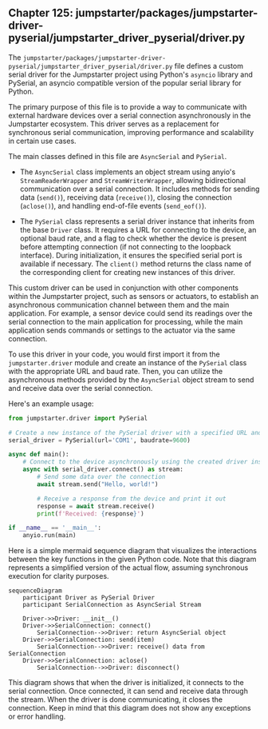 ## Chapter 125: jumpstarter/packages/jumpstarter-driver-pyserial/jumpstarter_driver_pyserial/driver.py

 The `jumpstarter/packages/jumpstarter-driver-pyserial/jumpstarter_driver_pyserial/driver.py` file defines a custom serial driver for the Jumpstarter project using Python's `asyncio` library and PySerial, an asyncio compatible version of the popular serial library for Python.

   The primary purpose of this file is to provide a way to communicate with external hardware devices over a serial connection asynchronously in the Jumpstarter ecosystem. This driver serves as a replacement for synchronous serial communication, improving performance and scalability in certain use cases.

   The main classes defined in this file are `AsyncSerial` and `PySerial`.

   - The `AsyncSerial` class implements an object stream using anyio's `StreamReaderWrapper` and `StreamWriterWrapper`, allowing bidirectional communication over a serial connection. It includes methods for sending data (`send()`), receiving data (`receive()`), closing the connection (`aclose()`), and handling end-of-file events (`send_eof()`).

   - The `PySerial` class represents a serial driver instance that inherits from the base `Driver` class. It requires a URL for connecting to the device, an optional baud rate, and a flag to check whether the device is present before attempting connection (if not connecting to the loopback interface). During initialization, it ensures the specified serial port is available if necessary. The `client()` method returns the class name of the corresponding client for creating new instances of this driver.

   This custom driver can be used in conjunction with other components within the Jumpstarter project, such as sensors or actuators, to establish an asynchronous communication channel between them and the main application. For example, a sensor device could send its readings over the serial connection to the main application for processing, while the main application sends commands or settings to the actuator via the same connection.

   To use this driver in your code, you would first import it from the `jumpstarter.driver` module and create an instance of the `PySerial` class with the appropriate URL and baud rate. Then, you can utilize the asynchronous methods provided by the `AsyncSerial` object stream to send and receive data over the serial connection.

   Here's an example usage:

```python
from jumpstarter.driver import PySerial

# Create a new instance of the PySerial driver with a specified URL and baud rate
serial_driver = PySerial(url='COM1', baudrate=9600)

async def main():
    # Connect to the device asynchronously using the created driver instance
    async with serial_driver.connect() as stream:
        # Send some data over the connection
        await stream.send("Hello, world!")

        # Receive a response from the device and print it out
        response = await stream.receive()
        print(f'Received: {response}')

if __name__ == '__main__':
    anyio.run(main)
```

 Here is a simple mermaid sequence diagram that visualizes the interactions between the key functions in the given Python code. Note that this diagram represents a simplified version of the actual flow, assuming synchronous execution for clarity purposes.

```mermaid
sequenceDiagram
    participant Driver as PySerial Driver
    participant SerialConnection as AsyncSerial Stream

    Driver->>Driver: __init__()
    Driver->>SerialConnection: connect()
        SerialConnection-->>Driver: return AsyncSerial object
    Driver->>SerialConnection: send(item)
        SerialConnection-->>Driver: receive() data from SerialConnection
    Driver->>SerialConnection: aclose()
        SerialConnection-->>Driver: disconnect()
```

This diagram shows that when the driver is initialized, it connects to the serial connection. Once connected, it can send and receive data through the stream. When the driver is done communicating, it closes the connection. Keep in mind that this diagram does not show any exceptions or error handling.